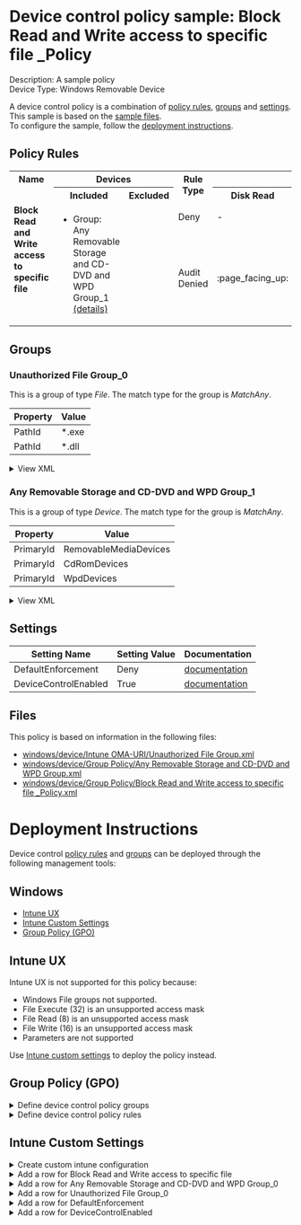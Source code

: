 # Device control policy sample: Block Read and Write access to specific file _Policy

Description: A sample policy              
Device Type: Windows Removable Device

A device control policy is a combination of [policy rules](#policy-rules), [groups](#groups) and [settings](#settings).  
This sample is based on the [sample files](#files).  
To configure the sample, follow the [deployment instructions](#deployment-instructions).  

## Policy Rules


<table>
    <tr>
        <th rowspan="2" valign="top">Name</th>
        <th colspan="2" valign="top"><center>Devices</center></th>
        <th rowspan="2" valign="top">Rule Type</th>
        <th colspan="6" valign="top"><center>Access</center></th>
        <th rowspan="2" valign="top">Notification</th>
        <th rowspan="2" valign="top">Conditions</th>
    </tr>
    <tr>
        <th>Included</th>
        <th>Excluded</th>
        <th>Disk Read</th>
		<th>Disk Write</th>
		<th>Disk Execute</th>
		<th>File Read</th>
		<th>File Write</th>
		<th>File Execute</th></tr><tr>
            <td rowspan="2" valign="top"><b>Block Read and Write access to specific file</b></td>
            <td rowspan="2 valign="top">
                <ul><li>Group: Any Removable Storage and CD-DVD and WPD Group_1<a href="#any-removable-storage-and-cd-dvd-and-wpd-group_1" title="MatchAny {'PrimaryId': 'WpdDevices'}"> (details)</a>  
</ul>
            </td>
            <td rowspan="2" valign="top">
                <ul></ul>
            </td>
            <td>Deny</td>
            <td>-</td>
            <td>-</td>
            <td>-</td>
            <td>:x:</td>
            <td>-</td>
            <td>:x:</td>
            <td>None (0)</td> 
            <td>
                <details>
                <summary>View</summary>
                MatchAll:
                <ul><li> Windows File: MatchAny 
                        <ul><li>Group: Unauthorized File Group_0<a href="#unauthorized-file-group_0" title="MatchAny {'PathId': '*.dll'}"> (details)</a>  
</ul>
                </ul>
                </details></td>
        </tr><tr>
            <td>Audit Denied</td>
            <td>:page_facing_up:</td>
            <td>:page_facing_up:</td>
            <td>:page_facing_up:</td>
            <td>:page_facing_up:</td>
            <td>:page_facing_up:</td>
            <td>:page_facing_up:</td>
            <td>Show notification and Send event (3)</td>
            <td> 
                <center>-</center></td>
        </tr></table>


## Groups


### Unauthorized File Group_0



This is a group of type *File*. 
The match type for the group is *MatchAny*.


|  Property | Value |
|-----------|-------|
| PathId | *.exe |
| PathId | *.dll |





<details>
<summary>View XML</summary>

```xml
<Group Id="{e5f619a7-5c58-4927-90cd-75da2348a30f}" Type="File">
	<!-- ./Vendor/MSFT/Defender/Configuration/DeviceControl/PolicyGroups/%7Be5f619a7-5c58-4927-90cd-75da2348a30f%7D/GroupData -->
	<Name>Unauthorized File Group_0</Name>
	<MatchType>MatchAny</MatchType>
	<DescriptorIdList>
		<PathId>*.exe</PathId>
		<PathId>*.dll</PathId>
	</DescriptorIdList>
</Group>
```
</details>

### Any Removable Storage and CD-DVD and WPD Group_1



This is a group of type *Device*. 
The match type for the group is *MatchAny*.


|  Property | Value |
|-----------|-------|
| PrimaryId | RemovableMediaDevices |
| PrimaryId | CdRomDevices |
| PrimaryId | WpdDevices |





<details>
<summary>View XML</summary>

```xml
<Group Id="{9b28fae8-72f7-4267-a1a5-685f747a7146}" Type="Device">
	<!-- ./Vendor/MSFT/Defender/Configuration/DeviceControl/PolicyGroups/%7B9b28fae8-72f7-4267-a1a5-685f747a7146%7D/GroupData -->
	<Name>Any Removable Storage and CD-DVD and WPD Group_1</Name>
	<MatchType>MatchAny</MatchType>
	<DescriptorIdList>
		<PrimaryId>RemovableMediaDevices</PrimaryId>
		<PrimaryId>CdRomDevices</PrimaryId>
		<PrimaryId>WpdDevices</PrimaryId>
	</DescriptorIdList>
</Group>
```
</details>


## Settings
| Setting Name |  Setting Value | Documentation |
|--------------|----------------|---------------|
DefaultEnforcement | Deny | [documentation](https://learn.microsoft.com/en-us/windows/client-management/mdm/defender-csp#configurationdefaultenforcement) |
DeviceControlEnabled | True | [documentation](https://learn.microsoft.com/en-us/windows/client-management/mdm/defender-csp#configurationdevicecontrolenabled) |


## Files
This policy is based on information in the following files:

- [windows/device/Intune OMA-URI/Unauthorized File Group.xml](/windows/device/Intune%20OMA-URI/Unauthorized%20File%20Group.xml)
- [windows/device/Group Policy/Any Removable Storage and CD-DVD and WPD Group.xml](/windows/device/Group%20Policy/Any%20Removable%20Storage%20and%20CD-DVD%20and%20WPD%20Group.xml)
- [windows/device/Group Policy/Block Read and Write access to specific file _Policy.xml](/windows/device/Group%20Policy/Block%20Read%20and%20Write%20access%20to%20specific%20file%20_Policy.xml)


# Deployment Instructions

Device control [policy rules](#policy-rules) and [groups](#groups) can be deployed through the following management tools:


## Windows
- [Intune UX](#intune-ux)
- [Intune Custom Settings](#intune-custom-settings)
- [Group Policy (GPO)](#group-policy-gpo)





## Intune UX

Intune UX is not supported for this policy because:
- Windows File groups not supported.
- File Execute (32) is an unsupported access mask
- File Read (8) is an unsupported access mask
- File Write (16) is an unsupported access mask
- Parameters are not supported

Use [Intune custom settings](#intune-custom-settings) to deploy the policy instead.


## Group Policy (GPO)
<details>
<summary>Define device control policy groups</summary>

   1. Go to Computer Configuration > Administrative Templates > Windows Components > Microsoft Defender Antivirus > Device Control > Define device control policy groups.
   2. Save the XML below to a network share.
```xml
<Groups>
	<Group Id="{e5f619a7-5c58-4927-90cd-75da2348a30f}" Type="File">
		<!-- ./Vendor/MSFT/Defender/Configuration/DeviceControl/PolicyGroups/%7Be5f619a7-5c58-4927-90cd-75da2348a30f%7D/GroupData -->
		<Name>Unauthorized File Group_0</Name>
		<MatchType>MatchAny</MatchType>
		<DescriptorIdList>
			<PathId>*.exe</PathId>
			<PathId>*.dll</PathId>
		</DescriptorIdList>
	</Group>
	<Group Id="{9b28fae8-72f7-4267-a1a5-685f747a7146}" Type="Device">
		<!-- ./Vendor/MSFT/Defender/Configuration/DeviceControl/PolicyGroups/%7B9b28fae8-72f7-4267-a1a5-685f747a7146%7D/GroupData -->
		<Name>Any Removable Storage and CD-DVD and WPD Group_1</Name>
		<MatchType>MatchAny</MatchType>
		<DescriptorIdList>
			<PrimaryId>RemovableMediaDevices</PrimaryId>
			<PrimaryId>CdRomDevices</PrimaryId>
			<PrimaryId>WpdDevices</PrimaryId>
		</DescriptorIdList>
	</Group>
</Groups>
```
   3. In the Define device control policy groups window, select *Enabled* and specify the network share file path containing the XML groups data.
</details>

<details>
<summary>Define device control policy rules</summary>
 
  1. Go to Computer Configuration > Administrative Templates > Windows Components > Microsoft Defender Antivirus > Device Control > Define device control policy rules.
  2. Save the XML below to a network share.
```xml
<PolicyRules>
	<PolicyRule Id="{5038638c-9352-47bb-88df-8a659f0c02a7}" >
		<!-- ./Vendor/MSFT/Defender/Configuration/DeviceControl/PolicyRules/%7B5038638c-9352-47bb-88df-8a659f0c02a7%7D/RuleData -->
		<Name>Block Read and Write access to specific file</Name>
		<IncludedIdList>
			<GroupId>{9b28fae8-72f7-4267-a1a5-685f747a7146}</GroupId>
		</IncludedIdList>
		<ExcludedIdList>
		</ExcludedIdList>
		<Entry Id="{1ecfdafb-9b7f-4b66-b3c5-f1d872b0961d}">
			<Type>Deny</Type>
			<AccessMask>40</AccessMask>
			<Options>0</Options>
			<Parameters MatchType="MatchAll">
				<File MatchType="MatchAny">
					<GroupId>{e5f619a7-5c58-4927-90cd-75da2348a30f}</GroupId>
				</File>
			</Parameters>
		</Entry>
		<Entry Id="{2925ecd8-40dc-42bb-a972-da0de839dd4f}">
			<Type>AuditDenied</Type>
			<AccessMask>63</AccessMask>
			<Options>3</Options>
		</Entry>
	</PolicyRule>
</PolicyRules>
```
  3. In the Define device control policy rules window, select *Enabled*, and enter the network share file path containing the XML rules data.
</details>

## Intune Custom Settings

<details>
<summary>Create custom intune configuration</summary>

   1. Navigate to Devices > Configuration profiles
   2. Click Create (New Policy)
   3. Select Platform "Windows 10 and Later"
   4. Select Profile "Templates"
   5. Select Template Name "Custom"
   6. Click "Create"
   7. Under Name, enter **
   8. Optionally, enter a description
   9. Click "Next" 
</details>
<details>
<summary>Add a row for Block Read and Write access to specific file</summary>  
   
   1. Click "Add"
   2. For Name, enter *Block Read and Write access to specific file*
   3. For Description, enter **
   4. For OMA-URI, enter  *./Vendor/MSFT/Defender/Configuration/DeviceControl/PolicyRules/%7B5038638c-9352-47bb-88df-8a659f0c02a7%7D/RuleData*
   5. For Data type, select *String (XML File)*
   
        
   6. For Custom XML, select  *windows\device\Intune OMA-URI\block_read_and_write_access_to_specific_file{5038638c-9352-47bb-88df-8a659f0c02a7}.xml*
         
   
   7. Click "Save"
</details>
<details>
<summary>Add a row for Any Removable Storage and CD-DVD and WPD Group_0</summary>  
   
   1. Click "Add"
   2. For Name, enter *Any Removable Storage and CD-DVD and WPD Group_0*
   3. For Description, enter **
   4. For OMA-URI, enter  *./Vendor/MSFT/Defender/Configuration/DeviceControl/PolicyGroups/%7B9b28fae8-72f7-4267-a1a5-685f747a7146%7D/GroupData*
   5. For Data type, select *String (XML File)*
   
        
   6. For Custom XML, select  *windows\device\Intune OMA-URI\Any Removable Storage and CD-DVD and WPD Group.xml*
         
   
   7. Click "Save"
</details>
<details>
<summary>Add a row for Unauthorized File Group_0</summary>  
   
   1. Click "Add"
   2. For Name, enter *Unauthorized File Group_0*
   3. For Description, enter **
   4. For OMA-URI, enter  *./Vendor/MSFT/Defender/Configuration/DeviceControl/PolicyGroups/%7Be5f619a7-5c58-4927-90cd-75da2348a30f%7D/GroupData*
   5. For Data type, select *String (XML File)*
   
        
   6. For Custom XML, select  *windows\device\Intune OMA-URI\Unauthorized File Group.xml*
         
   
   7. Click "Save"
</details>
<details>
<summary>Add a row for DefaultEnforcement</summary>  
   
   1. Click "Add"
   2. For Name, enter *DefaultEnforcement*
   3. For Description, enter **
   4. For OMA-URI, enter  *./Vendor/MSFT/Defender/Configuration/DefaultEnforcement*
   5. For Data type, select *Integer*
   
   7. For Value, enter *2*
   
   7. Click "Save"
</details>
<details>
<summary>Add a row for DeviceControlEnabled</summary>  
   
   1. Click "Add"
   2. For Name, enter *DeviceControlEnabled*
   3. For Description, enter **
   4. For OMA-URI, enter  *./Vendor/MSFT/Defender/Configuration/DeviceControlEnabled*
   5. For Data type, select *Integer*
   
   7. For Value, enter *1*
   
   7. Click "Save"
</details>



